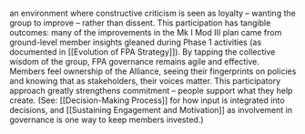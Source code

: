 an environment where constructive criticism is seen as loyalty – wanting the group to improve – rather than dissent. This participation has tangible outcomes: many of the improvements in the Mk I Mod III plan came from ground-level member insights gleaned during Phase 1 activities (as documented in [[Evolution of FPA Strategy]]). By tapping the collective wisdom of the group, FPA governance remains agile and effective. Members feel ownership of the Alliance, seeing their fingerprints on policies and knowing that as stakeholders, their voices matter. This participatory approach greatly strengthens commitment – people support what they help create. (See: [[Decision-Making Process]] for how input is integrated into decisions, and [[Sustaining Engagement and Motivation]] as involvement in governance is one way to keep members invested.)